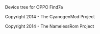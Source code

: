 Device tree for OPPO Find7a

Copyright 2014 - The CyanogenMod Project

Copyright 2014 - The NamelessRom Project

